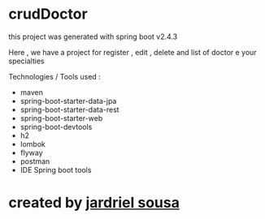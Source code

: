 # crudDoctor
this project was generated with spring boot v2.4.3 

Here , we have a project for register , edit , delete and list of doctor e your specialties

Technologies / Tools used :
- maven
- spring-boot-starter-data-jpa
- spring-boot-starter-data-rest
- spring-boot-starter-web
- spring-boot-devtools
- h2
- lombok
- flyway
- postman 
- IDE Spring boot tools

# created by [jardriel sousa](https://github.com/JardrielSousa/)
    
